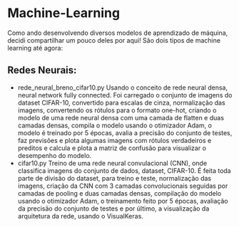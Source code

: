 # Machine-Learning

Como ando desenvolvendo diversos modelos de aprendizado de máquina, decidi compartilhar um pouco deles por aqui! 
São dois tipos de machine learning até agora:

## Redes Neurais:
 - rede_neural_breno_cifar10.py
Usando o conceito de rede neural densa, neural network fully connected. Foi carregado o conjunto de imagens do dataset CIFAR-10, convertido para escalas de cinza, normalização das imagens, convertendo os rótulos para o formato one-hot, criando o modelo de uma rede neural densa com uma camada de flatten e duas camadas densas, compila o modelo usando o otimizador Adam, o modelo é treinado por 5 épocas, avalia a precisão do conjunto de testes, faz previsões e plota algumas imagens com rótulos verdadeiros e preditos e calcula e plota a matriz de confusão para visualizar o desempenho do modelo.
 - cifar10.py
Treino de uma rede neural convulacional (CNN), onde classifica imagens do conjunto de dados, dataset, CIFAR-10. É feita toda parte de divisão do dataset, para treino e teste, normalização das imagens, criação da CNN com 3 camadas convolucionais seguidas por camadas de pooling e duas camadas densas, compilação do modelo usando o otimizador Adam, o treinamento feito por 5 épocas, avaliação da precisão do conjunto de testes e por último, a visualização da arquitetura da rede, usando o VisualKeras.
